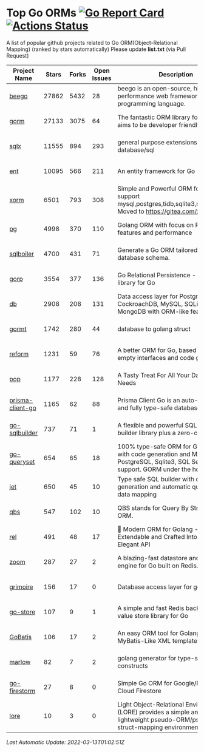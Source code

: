 # Top Go ORMs [![Go Report Card](https://goreportcard.com/badge/github.com/d-tsuji/awesome-go-orms)](https://goreportcard.com/report/github.com/d-tsuji/awesome-go-orms) [![Actions Status](https://github.com/d-tsuji/awesome-go-orms/workflows/CI/badge.svg)](https://github.com/d-tsuji/awesome-go-orms/actions)
A list of popular github projects related to Go ORM(Object-Relational Mapping) (ranked by stars automatically)
Please update **list.txt** (via Pull Request)

| Project Name | Stars | Forks | Open Issues | Description | Last Update |
| ------------ | ----- | ----- | ----------- | ----------- | ----------- |
| [beego](https://github.com/beego/beego) | 27862 | 5432 | 28 | beego is an open-source, high-performance web framework for the Go programming language. | 2022-03-13 00:21:50 |
| [gorm](https://github.com/go-gorm/gorm) | 27133 | 3075 | 64 | The fantastic ORM library for Golang, aims to be developer friendly | 2022-03-12 20:38:51 |
| [sqlx](https://github.com/jmoiron/sqlx) | 11555 | 894 | 293 | general purpose extensions to golang's database/sql | 2022-03-12 20:47:29 |
| [ent](https://github.com/ent/ent) | 10095 | 566 | 211 | An entity framework for Go | 2022-03-12 12:59:42 |
| [xorm](https://github.com/go-xorm/xorm) | 6501 | 793 | 308 | Simple and Powerful ORM for Go, support mysql,postgres,tidb,sqlite3,mssql,oracle, Moved to https://gitea.com/xorm/xorm | 2022-03-12 17:38:37 |
| [pg](https://github.com/go-pg/pg) | 4998 | 370 | 110 | Golang ORM with focus on PostgreSQL features and performance | 2022-03-11 06:28:51 |
| [sqlboiler](https://github.com/volatiletech/sqlboiler) | 4700 | 431 | 71 | Generate a Go ORM tailored to your database schema. | 2022-03-12 06:15:12 |
| [gorp](https://github.com/go-gorp/gorp) | 3554 | 377 | 136 | Go Relational Persistence - an ORM-ish library for Go | 2022-03-10 03:17:41 |
| [db](https://github.com/upper/db) | 2908 | 208 | 131 | Data access layer for PostgreSQL, CockroachDB, MySQL, SQLite and MongoDB with ORM-like features. | 2022-03-11 11:14:21 |
| [gormt](https://github.com/xxjwxc/gormt) | 1742 | 280 | 44 | database to golang struct | 2022-03-12 09:55:01 |
| [reform](https://github.com/go-reform/reform) | 1231 | 59 | 76 | A better ORM for Go, based on non-empty interfaces and code generation. | 2022-03-07 21:37:59 |
| [pop](https://github.com/gobuffalo/pop) | 1177 | 228 | 128 | A Tasty Treat For All Your Database Needs | 2022-03-08 11:56:15 |
| [prisma-client-go](https://github.com/prisma/prisma-client-go) | 1165 | 62 | 88 | Prisma Client Go is an auto-generated and fully type-safe database client | 2022-03-12 17:10:58 |
| [go-sqlbuilder](https://github.com/huandu/go-sqlbuilder) | 737 | 71 | 1 | A flexible and powerful SQL string builder library plus a zero-config ORM. | 2022-03-11 18:23:38 |
| [go-queryset](https://github.com/jirfag/go-queryset) | 654 | 65 | 18 | 100% type-safe ORM for Go (Golang) with code generation and MySQL, PostgreSQL, Sqlite3, SQL Server support. GORM under the hood. | 2022-03-03 20:25:10 |
| [jet](https://github.com/go-jet/jet) | 650 | 45 | 10 | Type safe SQL builder with code generation and automatic query result data mapping | 2022-03-11 21:37:49 |
| [qbs](https://github.com/coocood/qbs) | 547 | 102 | 10 | QBS stands for Query By Struct. A Go ORM. | 2022-01-25 00:31:55 |
| [rel](https://github.com/go-rel/rel) | 491 | 48 | 17 | :gem: Modern ORM for Golang - Testable, Extendable and Crafted Into a Clean and Elegant API | 2022-03-12 07:41:45 |
| [zoom](https://github.com/albrow/zoom) | 287 | 27 | 2 | A blazing-fast datastore and querying engine for Go built on Redis. | 2022-02-16 18:18:37 |
| [grimoire](https://github.com/Fs02/grimoire) | 156 | 17 | 0 | Database access layer for golang | 2022-03-05 04:22:24 |
| [go-store](https://github.com/gosuri/go-store) | 107 | 9 | 1 | A simple and fast Redis backed key-value store library for Go | 2022-03-01 03:51:15 |
| [GoBatis](https://github.com/runner-mei/GoBatis) | 106 | 17 | 2 | An easy ORM tool for Golang, support MyBatis-Like XML template SQL | 2022-01-09 05:13:48 |
| [marlow](https://github.com/dadleyy/marlow) | 82 | 7 | 2 | golang generator for type-safe sql api constructs | 2021-09-29 00:13:39 |
| [go-firestorm](https://github.com/jschoedt/go-firestorm) | 27 | 8 | 0 | Simple Go ORM for Google/Firebase Cloud Firestore | 2022-03-01 20:26:27 |
| [lore](https://github.com/abrahambotros/lore) | 10 | 3 | 0 | Light Object-Relational Environment (LORE) provides a simple and lightweight pseudo-ORM/pseudo-struct-mapping environment for Go | 2022-02-08 12:25:18 |

*Last Automatic Update: 2022-03-13T01:02:51Z*